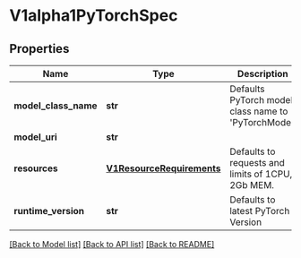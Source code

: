 # V1alpha1PyTorchSpec

## Properties
Name | Type | Description | Notes
------------ | ------------- | ------------- | -------------
**model_class_name** | **str** | Defaults PyTorch model class name to &#39;PyTorchModel&#39; | [optional] 
**model_uri** | **str** |  | 
**resources** | [**V1ResourceRequirements**](https://github.com/kubernetes-client/python/blob/master/kubernetes/docs/V1ResourceRequirements.md) | Defaults to requests and limits of 1CPU, 2Gb MEM. | [optional] 
**runtime_version** | **str** | Defaults to latest PyTorch Version | [optional] 

[[Back to Model list]](../README.md#documentation-for-models) [[Back to API list]](../README.md#documentation-for-api-endpoints) [[Back to README]](../README.md)


